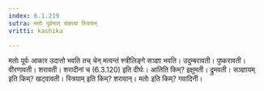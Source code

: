 ```yaml
---
index: 6.1.219
sutra: मतोः पूर्वमात् संज्ञायां स्त्रियाम्
vritti: kashika

---
```

मतोः पूर्वः आकार उदात्तो भवति तच् चेन् मत्वन्तं स्त्रीलिङ्गे सञ्ज्ञा भवति। उदुम्बरावती। पुष्करावती। वीरणावती। शरावती। शरादीनां च (6.3.120) इति दीर्घः। आतिति किम्? इक्षुमती। द्रुमवती। सञ्ज्ञायम् इति किम्? खट्वावती। स्त्रियाम् इति किम्? शरावान्। मतोः इति किम्? गवादिनी।